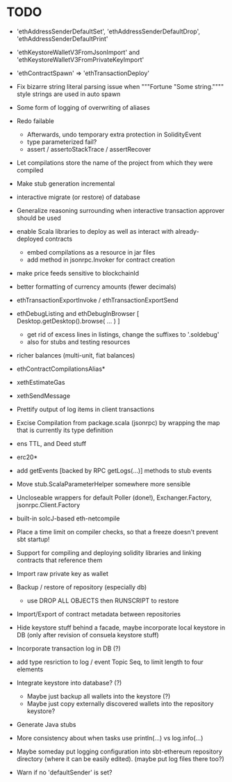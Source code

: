 # TODO

* 'ethAddressSenderDefaultSet', 'ethAddressSenderDefaultDrop', 'ethAddressSenderDefaultPrint'

* 'ethKeystoreWalletV3FromJsonImport' and 'ethKeystoreWalletV3FromPrivateKeyImport'

* 'ethContractSpawn' => 'ethTransactionDeploy'

* Fix bizarre string literal parsing issue when """Fortune "Some string."""" style strings are used in auto spawn

* Some form of logging of overwriting of aliases

* Redo failable
  * Afterwards, undo temporary extra protection in SolidityEvent
  * type parameterized fail?
  * assert / assertoStackTrace / assertRecover

* Let compilations store the name of the project from which they were compiled

* Make stub generation incremental
    
* interactive migrate (or restore) of database

* Generalize reasoning surrounding when interactive transaction approver should be used

* enable Scala libraries to deploy as well as interact with already-deployed contracts
  * embed compilations as a resource in jar files
  * add method in jsonrpc.Invoker for contract creation

* make price feeds sensitive to blockchainId
* better formatting of currency amounts (fewer decimals)

* ethTransactionExportInvoke / ethTransactionExportSend  
* ethDebugListing and ethDebugInBrowser [ Desktop.getDesktop().browse( ... ) ]
  * get rid of excess lines in listings, change the suffixes to '.soldebug'
  * also for stubs and testing resources
* richer balances (multi-unit, fiat balances)
* ethContractCompilationsAlias*
* xethEstimateGas
* xethSendMessage
* Prettify output of log items in client transactions
* Excise Compilation from package.scala (jsonrpc) by wrapping the map that is currently its type definition
* ens TTL, and Deed stuff
* erc20*

* add getEvents [backed by RPC getLogs(...)] methods to stub events
* Move stub.ScalaParameterHelper somewhere more sensible
* Uncloseable wrappers for default Poller (done!), Exchanger.Factory, jsonrpc.Client.Factory

* built-in solcJ-based eth-netcompile
* Place a time limit on compiler checks, so that a freeze doesn't prevent sbt startup!
* Support for compiling and deploying solidity libraries and linking contracts that reference them
* Import raw private key as wallet
* Backup / restore of repository (especially db)
  * use DROP ALL OBJECTS then RUNSCRIPT to restore
* Import/Export of contract metadata between repositories
* Hide keystore stuff behind a facade, maybe incorporate local keystore in DB (only after revision of consuela keystore stuff)
* Incorporate transaction log in DB (?)
* add type resriction to log / event Topic Seq, to limit length to four elements

* Integrate keystore into database? (?)
  - Maybe just backup all wallets into the keystore (?)
  - Maybe just copy externally discovered wallets into the repository keystore?
  
* Generate Java stubs
* More consistency about when tasks use println(...) vs log.info(...)

* Maybe someday put logging configuration into sbt-ethereum repository directory (where it can be easily edited). (maybe put log files there too?)

* Warn if no 'defaultSender' is set?

